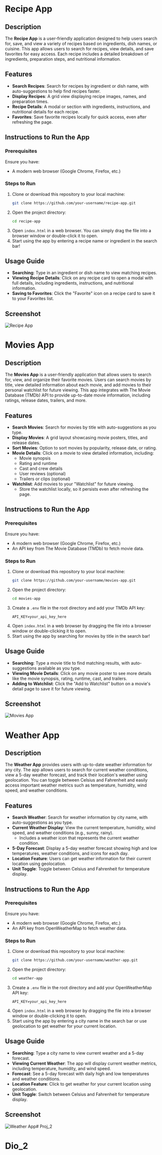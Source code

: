 # **Recipe App**

## Description
The **Recipe App** is a user-friendly application designed to help users search for, save, and view a variety of recipes based on ingredients, dish names, or cuisine. This app allows users to search for recipes, view details, and save favorites for easy access. Each recipe includes a detailed breakdown of ingredients, preparation steps, and nutritional information.

## Features
- **Search Recipes**: Search for recipes by ingredient or dish name, with auto-suggestions to help find recipes faster.
- **Display Recipes**: A grid view displaying recipe images, names, and preparation times.
- **Recipe Details**: A modal or section with ingredients, instructions, and nutritional details for each recipe.
- **Favorites**: Save favorite recipes locally for quick access, even after refreshing the page.

## Instructions to Run the App
### Prerequisites
Ensure you have:
- A modern web browser (Google Chrome, Firefox, etc.)

### Steps to Run
1. Clone or download this repository to your local machine:
   ```bash
   git clone https://github.com/your-username/recipe-app.git
   ```
2. Open the project directory:
   ```bash
   cd recipe-app
   ```
3. Open `index.html` in a web browser. You can simply drag the file into a browser window or double-click it to open.
4. Start using the app by entering a recipe name or ingredient in the search bar!

## Usage Guide
- **Searching**: Type in an ingredient or dish name to view matching recipes.
- **Viewing Recipe Details**: Click on any recipe card to open a modal with full details, including ingredients, instructions, and nutritional information.
- **Saving to Favorites**: Click the "Favorite" icon on a recipe card to save it to your Favorites list.

## Screenshot
![Recipe App](assets/recipe.png)




# **Movies App**

## Description
The **Movies App** is a user-friendly application that allows users to search for, view, and organize their favorite movies. Users can search movies by title, view detailed information about each movie, and add movies to their personal watchlist for future viewing. This app integrates with The Movie Database (TMDb) API to provide up-to-date movie information, including ratings, release dates, trailers, and more.

## Features
- **Search Movies**: Search for movies by title with auto-suggestions as you type.
- **Display Movies**: A grid layout showcasing movie posters, titles, and release dates.
- **Sort Movies**: Option to sort movies by popularity, release date, or rating.
- **Movie Details**: Click on a movie to view detailed information, including:
  - Movie synopsis
  - Rating and runtime
  - Cast and crew details
  - User reviews (optional)
  - Trailers or clips (optional)
- **Watchlist**: Add movies to your "Watchlist" for future viewing.
  - Store the watchlist locally, so it persists even after refreshing the page.

## Instructions to Run the App
### Prerequisites
Ensure you have:
- A modern web browser (Google Chrome, Firefox, etc.)
- An API key from The Movie Database (TMDb) to fetch movie data.

### Steps to Run
1. Clone or download this repository to your local machine:
   ```bash
   git clone https://github.com/your-username/movies-app.git
   ```
2. Open the project directory:
   ```bash
   cd movies-app
   ```
3. Create a `.env` file in the root directory and add your TMDb API key:
   ```text
   API_KEY=your_api_key_here
   ```
4. Open `index.html` in a web browser by dragging the file into a browser window or double-clicking it to open.
5. Start using the app by searching for movies by title in the search bar!

## Usage Guide
- **Searching**: Type a movie title to find matching results, with auto-suggestions available as you type.
- **Viewing Movie Details**: Click on any movie poster to see more details like the movie synopsis, rating, runtime, cast, and trailers.
- **Adding to Watchlist**: Click the "Add to Watchlist" button on a movie's detail page to save it for future viewing.

## Screenshot
![Movies App](assets/movies.png)




# **Weather App**

## Description
The **Weather App** provides users with up-to-date weather information for any city. The app allows users to search for current weather conditions, view a 5-day weather forecast, and track their location's weather using geolocation. You can toggle between Celsius and Fahrenheit and easily access important weather metrics such as temperature, humidity, wind speed, and weather conditions.

## Features
- **Search Weather**: Search for weather information by city name, with auto-suggestions as you type.
- **Current Weather Display**: View the current temperature, humidity, wind speed, and weather conditions (e.g., sunny, rainy).
  - Includes a weather icon that represents the current weather condition.
- **5-Day Forecast**: Display a 5-day weather forecast showing high and low temperatures, weather conditions, and icons for each day.
- **Location Feature**: Users can get weather information for their current location using geolocation.
- **Unit Toggle**: Toggle between Celsius and Fahrenheit for temperature display.

## Instructions to Run the App
### Prerequisites
Ensure you have:
- A modern web browser (Google Chrome, Firefox, etc.)
- An API key from OpenWeatherMap to fetch weather data.

### Steps to Run
1. Clone or download this repository to your local machine:
   ```bash
   git clone https://github.com/your-username/weather-app.git
   ```
2. Open the project directory:
   ```bash
   cd weather-app
   ```
3. Create a `.env` file in the root directory and add your OpenWeatherMap API key:
   ```text
   API_KEY=your_api_key_here
   ```
4. Open `index.html` in a web browser by dragging the file into a browser window or double-clicking it to open.
5. Start using the app by entering a city name in the search bar or use geolocation to get weather for your current location.

## Usage Guide
- **Searching**: Type a city name to view current weather and a 5-day forecast.
- **Viewing Current Weather**: The app will display current weather metrics, including temperature, humidity, and wind speed.
- **Forecast**: See a 5-day forecast with daily high and low temperatures and weather conditions.
- **Location Feature**: Click to get weather for your current location using geolocation.
- **Unit Toggle**: Switch between Celsius and Fahrenheit for temperature display.

## Screenshot
![Weather App](assets/weather.png)# Proj_2
# Dio_2
